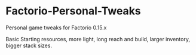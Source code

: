 # Factorio-Personal-Tweaks
Personal game tweaks for Factorio 0.15.x

Basic Starting resources, more light, long reach and build, larger inventory, bigger stack sizes.
